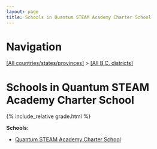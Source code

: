 ```yaml
---
layout: page
title: Schools in Quantum STEAM Academy Charter School
---
```

# Navigation

[[All countries/states/provinces]](../..) > [[All B.C. districts]](..)

# Schools in Quantum STEAM Academy Charter School

{% include_relative grade.html %}

**Schools:**

- [Quantum STEAM Academy Charter School](Quantum_STEAM_Academy_Charter_School.md)
